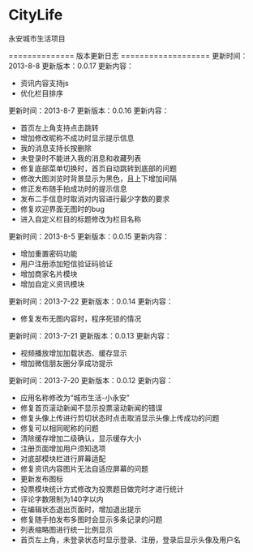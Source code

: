 CityLife
========

永安城市生活项目

============== 版本更新日志 ===================
更新时间：2013-8-8
更新版本：0.0.17
更新内容：
- 资讯内容支持js
- 优化栏目排序


更新时间：2013-8-7
更新版本：0.0.16
更新内容：
- 首页左上角支持点击跳转
- 增加修改昵称不成功时显示提示信息
- 我的消息支持长按删除
- 未登录时不能进入我的消息和收藏列表
- 修复底部菜单切换时，首页自动跳转到底部的问题
- 修改大图浏览时背景显示为黑色，且上下增加间隔
- 修正发布随手拍成功时的提示信息
- 发布二手信息时取消对内容进行最少字数的要求
- 修复欢迎界面无图时的bug
- 进入自定义栏目的标题修改为栏目名称

更新时间：2013-8-5
更新版本：0.0.15
更新内容：
- 增加重置密码功能
- 用户注册添加短信验证码验证
- 增加商家名片模块
- 增加自定义资讯模块

更新时间：2013-7-22
更新版本：0.0.14
更新内容：
- 修复发布无图内容时，程序死锁的情况

更新时间：2013-7-21
更新版本：0.0.13
更新内容：
- 视频播放增加加载状态、缓存显示
- 增加微信朋友圈分享成功提示

更新时间：2013-7-20
更新版本：0.0.12
更新内容：
- 应用名称修改为“城市生活-小永安”
- 修复首页滚动新闻不显示投票滚动新闻的错误
- 修复头像上传进行剪切状态时点击取消显示头像上传成功的问题
- 修复可以相同昵称的问题
- 清除缓存增加二级确认，显示缓存大小
- 注册页面增加用户须知选项
- 对底部模块栏进行屏幕适配
- 修复资讯内容图片无法自适应屏幕的问题
- 更新发布图标
- 投票模块统计方式修改为投票题目做完时才进行统计
- 评论字数限制为140字以内
- 在编辑状态退出页面时，增加退出提示
- 修复随手拍发布多图时会显示多条记录的问题
- 列表缩略图进行统一比例显示
- 首页左上角，未登录状态时显示登录、注册，登录后显示头像及用户名
